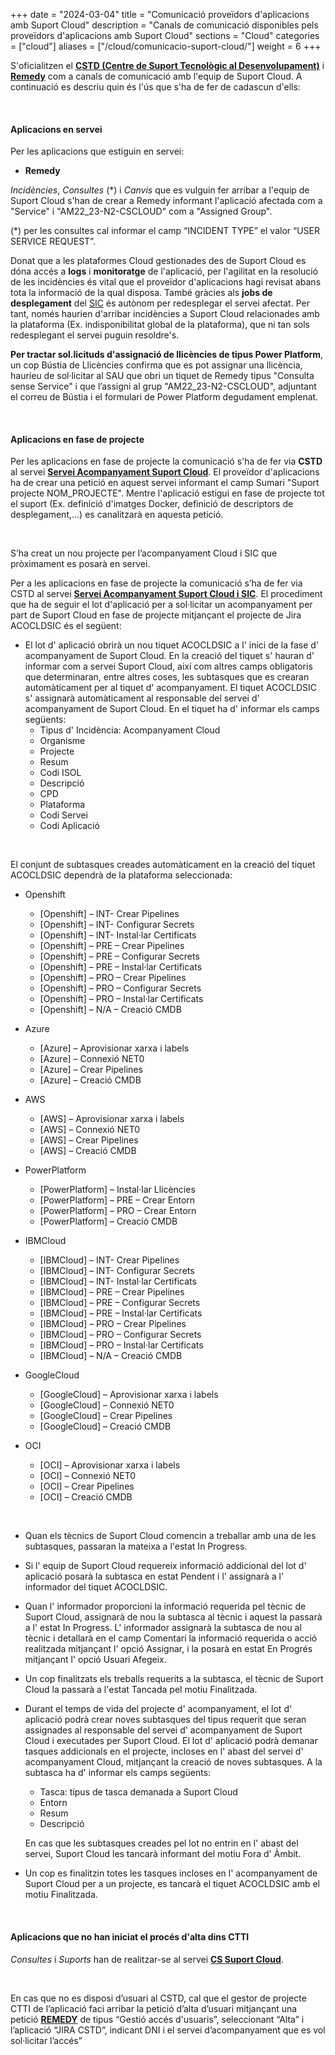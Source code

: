 +++
date        = "2024-03-04"
title       = "Comunicació proveïdors d'aplicacions amb Suport Cloud"
description = "Canals de comunicació disponibles pels proveïdors d'aplicacions amb Suport Cloud"
sections    = "Cloud"
categories  = ["cloud"]
aliases     = ["/cloud/comunicacio-suport-cloud/"]
weight      = 6
+++

S'oficialitzen el [**CSTD (Centre de Suport Tecnològic al Desenvolupament)**]([https://cstd.ctti.gencat.cat/jiracstd](https://cstd-ctti.atlassian.net/)) i [**Remedy**](https://pautic.gencat.cat/) com a canals de comunicació amb l'equip de Suport Cloud. A continuació es descriu quin és l'ús que s'ha de fer de cadascun d'ells:

<br/>

#### Aplicacions en servei

Per les aplicacions que estiguin en servei:

- **Remedy**

_Incidències_, _Consultes_ (*) i _Canvis_ que es vulguin fer arribar a l'equip de Suport Cloud s'han de crear a Remedy informant l'aplicació afectada com a "Service" i "AM22_23-N2-CSCLOUD" com a "Assigned Group".

(*) per les consultes cal informar el camp “INCIDENT TYPE” el valor “USER SERVICE REQUEST”.


<div class="message information">
Donat que a les plataformes Cloud gestionades des de Suport Cloud es dóna accés a <b>logs</b> i <b>monitoratge</b> de l'aplicació, per l'agilitat en la resolució de les incidències és vital que el proveïdor d'aplicacions hagi revisat abans tota la informació de la qual disposa. També gràcies als <b>jobs de desplegament</b> del <a href="http://canigo.ctti.gencat.cat/sic/">SIC</a> és autònom per redesplegar el servei afectat. Per tant, només haurien d'arribar incidències a Suport Cloud relacionades amb la plataforma (Ex. indisponibilitat global de la plataforma), que ni tan sols redesplegant el servei puguin resoldre's.
</div>

**Per tractar sol.licituds d'assignació de llicències de tipus Power Platform**, un cop Bústia de Llicències confirma que es pot assignar una llicència, hauríeu de sol·licitar al SAU que obri un tiquet de Remedy tipus "Consulta sense Service" i que l’assigni al grup "AM22_23-N2-CSCLOUD", adjuntant el correu de Bústia i el formulari de Power Platform degudament emplenat.

<br/>

#### Aplicacions en fase de projecte

Per les aplicacions en fase de projecte la comunicació s'ha de fer via **CSTD** al servei [**Servei Acompanyament Suport Cloud**](https://cstd.ctti.gencat.cat/jiracstd/browse/ACOCLD). El proveïdor d'aplicacions ha de crear una petició en aquest servei informant el camp Sumari "Suport projecte NOM_PROJECTE". Mentre l'aplicació estigui en fase de projecte tot el suport (Ex. definició d'imatges Docker, definició de descriptors de desplegament,...) es canalitzarà en aquesta petició.

<br/>

S’ha creat un nou projecte per l’acompanyament Cloud i SIC que pròximament es posarà en servei.

Per a les aplicacions en fase de projecte la comunicació s’ha de fer via CSTD al servei [**Servei Acompanyament Suport Cloud i SIC**](https://cstd.ctti.gencat.cat/jiracstd/browse/ACOCLDSIC). El procediment que ha de seguir el lot d'aplicació per a sol·licitar un acompanyament per part de Suport Cloud en fase de projecte mitjançant el projecte de Jira ACOCLDSIC és el següent:

* El lot d' aplicació obrirà un nou tiquet ACOCLDSIC a l' inici de la fase d' acompanyament de Suport Cloud. En la creació del tiquet s' hauran d' informar com a servei Suport Cloud, així com altres camps obligatoris que determinaran, entre altres coses, les subtasques que es crearan automàticament per al tiquet d' acompanyament. El tiquet ACOCLDSIC s' assignarà automàticament al responsable del servei d' acompanyament de Suport Cloud. En el tiquet ha d' informar els camps següents:
   - Tipus d' Incidència: Acompanyament Cloud
   - Organisme
   - Projecte
   - Resum
   - Codi ISOL
   - Descripció
   - CPD
   - Plataforma
   - Codi Servei
   - Codi Aplicació
     
<br/>

  El conjunt de subtasques creades automàticament en la creació del tiquet ACOCLDSIC dependrà de la plataforma seleccionada:
   - Openshift
      - [Openshift] – INT- Crear Pipelines
      - [Openshift] – INT- Configurar Secrets
      - [Openshift] – INT- Instal·lar Certificats
      - [Openshift] – PRE – Crear Pipelines
      - [Openshift] – PRE – Configurar Secrets
      - [Openshift] – PRE – Instal·lar Certificats
      - [Openshift] – PRO – Crear Pipelines
      - [Openshift] – PRO – Configurar Secrets
      - [Openshift] – PRO – Instal·lar Certificats
      - [Openshift] – N/A – Creació CMDB

   - Azure
      - [Azure] – Aprovisionar xarxa i labels
      - [Azure] – Connexió NET0
      - [Azure] – Crear Pipelines
      - [Azure] – Creació CMDB

   - AWS
      - [AWS] – Aprovisionar xarxa i labels
      - [AWS] – Connexió NET0
      - [AWS] – Crear Pipelines
      - [AWS] – Creació CMDB
  
   - PowerPlatform
      - [PowerPlatform] – Instal·lar Llicències
      - [PowerPlatform] – PRE – Crear Entorn
      - [PowerPlatform] – PRO – Crear Entorn 
      - [PowerPlatform] – Creació CMDB
    
   - IBMCloud
      - [IBMCloud] – INT- Crear Pipelines
      - [IBMCloud] – INT- Configurar Secrets
      - [IBMCloud] – INT- Instal·lar Certificats
      - [IBMCloud] – PRE – Crear Pipelines
      - [IBMCloud] – PRE – Configurar Secrets
      - [IBMCloud] – PRE – Instal·lar Certificats
      - [IBMCloud] – PRO – Crear Pipelines
      - [IBMCloud] – PRO – Configurar Secrets
      - [IBMCloud] – PRO – Instal·lar Certificats
      - [IBMCloud] – N/A – Creació CMDB
    
   - GoogleCloud
      - [GoogleCloud] – Aprovisionar xarxa i labels
      - [GoogleCloud] – Connexió NET0
      - [GoogleCloud] – Crear Pipelines
      - [GoogleCloud] – Creació CMDB

   - OCI
      - [OCI] – Aprovisionar xarxa i labels
      - [OCI] – Connexió NET0
      - [OCI] – Crear Pipelines
      - [OCI] – Creació CMDB
        
<br/>

* Quan els tècnics de Suport Cloud comencin a treballar amb una de les subtasques, passaran la mateixa a l'estat In Progress.

* Si l' equip de Suport Cloud requereix informació addicional del lot d' aplicació posarà la subtasca en estat Pendent i l' assignarà a l' informador del tiquet ACOCLDSIC.
  
* Quan l' informador proporcioni la informació requerida pel tècnic de Suport Cloud, assignarà de nou la subtasca al tècnic i aquest la passarà a l' estat In Progress. L' informador assignarà la subtasca de nou al tècnic i detallarà en el camp Comentari la informació requerida o acció realitzada mitjançant l' opció Assignar, i la posarà en estat En Progrés mitjançant l' opció Usuari Afegeix.

* Un cop finalitzats els treballs requerits a la subtasca, el tècnic de Suport Cloud la passarà a l'estat Tancada pel motiu Finalitzada.

* Durant el temps de vida del projecte d' acompanyament, el lot d' aplicació podrà crear noves subtasques del tipus requerit que seran assignades al responsable del servei d' acompanyament de Suport Cloud i executades per Suport Cloud. El lot d' aplicació podrà demanar tasques addicionals en el projecte, incloses en l' abast del servei d' acompanyament Cloud, mitjançant la creació de noves subtasques. A la subtasca ha d' informar els camps següents:
   - Tasca: tipus de tasca demanada a Suport Cloud
   - Entorn
   - Resum
   - Descripció

  En cas que les subtasques creades pel lot no entrin en l' abast del servei, Suport Cloud les tancarà informant del motiu 
  Fora d' Àmbit.
  
* Un cop es finalitzin totes les tasques incloses en l' acompanyament de Suport Cloud per a un projecte, es tancarà el tiquet ACOCLDSIC amb el motiu Finalitzada.

<br/>

#### Aplicacions que no han iniciat el procés d'alta dins CTTI

_Consultes_ i _Suports_ han de realitzar-se al servei [**CS Suport Cloud**](https://cstd.ctti.gencat.cat/jiracstd/browse/CLD).

<br/>

En cas que no es disposi d’usuari al CSTD, cal que el gestor de projecte CTTI de l’aplicació faci arribar la petició d’alta d’usuari mitjançant una petició [**REMEDY**](https://pautic.gencat.cat/) de tipus “Gestió accés d'usuaris”, seleccionant “Alta” i l’aplicació “JIRA CSTD”, indicant DNI i el servei d’acompanyament que es vol sol·licitar l’accés”

